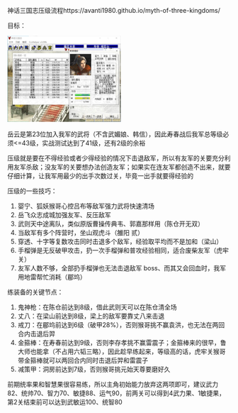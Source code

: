 神话三国志压级流程https://avanti1980.github.io/myth-of-three-kingdoms/

目标：

<img src="https://raw.githubusercontent.com/Avanti1980/myth-of-three-kingdoms/master/img/intro.jpg" style="zoom:25%;" />

岳云是第23位加入我军的武将（不含武媚娘、韩信），因此寿春战后我军总等级必须<=43级，实战测试达到了41级，还有2级的余裕

压级就是要在不得经验或者少得经验的情况下击退敌军，所以有友军的关要充分利用友军杀敌；没友军的关要想办法创造友军；如果实在连友军都创造不出来，就要仔细计算，让我军用最少的出手次数过关，毕竟一出手就要得经验的

压级的一些技巧：

1. 婴宁、狐妖猴哥心控吕布等敌军强力武将快速清场
2. 岳飞众志成城加强友军、反压敌军
3. 武则天中途离队，类似原版曹操传典韦、郭嘉那样用（陈仓开无双）
4. 当敌军有多个阵营时，坐山观虎斗（雒阳 贰）
5. 穿透、十字等复数攻击同时击退多个敌军，经验取平均而不是加和（梁山）
6. 手榴弹是无反破甲攻击，扔一次手榴弹和普攻经验相同，适合废柴友军（虎牢关）
7. 友军人数不够，全部扔手榴弹也无法击退敌军 boss、而其又会回血时，我军用地雷帮忙消耗（郿坞）

练装备的关键节点：

1. 鬼神枪：在陈仓前达到8级，借此武则天可以在陈仓清全场
2. 丈八：在梁山前达到8级，梁上的敌军要靠丈八来击退
3. 戒刀：在郿坞前达到6级（破甲28%），否则猴哥挑不赢袁洪，也无法在两回合内击退后羿
4. 金箍棒：在寿春前达到9级，否则李存孝挑不赢雷震子；金箍棒来的很早，鲁大师也能拿（不占用六韬三略），因此趁早练起来，等级高的话，虎牢关猴哥带金箍棒就可以两回合内同时击退后羿和雷震子
5. 减策甲：洞房前达到7级，否则猴哥挑元始天尊要磨好久

前期统率果和智慧果很容易练，所以主角初始能力放弃这两项即可，建议武力82、统帅70、智力70、敏捷88、运气90，前两关可以得到4武力果、1敏捷果，第2关结束前可以达到武敏运100、统智80
